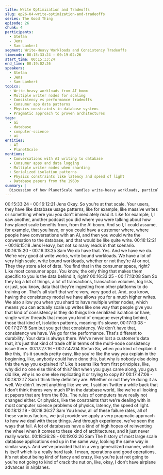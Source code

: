 ```yaml
---
title: Write Optimization and Tradeoffs
slug: ep26-04-write-optimization-and-tradeoffs
series: The Good Thing
episode: 26
chunk: 4
participants:
  - Stefan
  - Jens
  - Sam Lambert
segment: Write-Heavy Workloads and Consistency Tradeoffs
timecode: 00:15:33:24 – 00:19:02:26
start_time: 00:15:33:24
end_time: 00:19:02:26
speakers:
  - Stefan
  - Jens
  - Sam Lambert
topics:
  - Write-heavy workloads from AI boom
  - Multiple writer nodes for scaling
  - Consistency vs performance tradeoffs
  - Consumer app data patterns
  - Physics constraints in database systems
  - Pragmatic approach to proven architectures
tags:
  - ai
  - database
  - computer-science
  - ai
entities:
  - AI
  - PlanetScale
mentions:
  - Conversations with AI writing to database
  - Consumer apps and data logging
  - Multiple writer nodes when sharding
  - Serialized isolation patterns
  - Physics constraints like latency and speed of light
  - Database papers from the 1960s
summary: |
  Discussion of how PlanetScale handles write-heavy workloads, particularly from AI applications, and the consistency tradeoffs they make for performance. Sam explains their pragmatic approach rooted in fundamental computer science principles rather than attempting to reinvent database architecture.
---
```


00:15:33:24 - 00:16:12:21
Jens
Okay. So you're at that scale. Your users, they have like database usage patterns, like for
example, like massive writes or something where you you don't immediately read it. Like for
example, I, I saw another, another podcast you did where you were talking about how how
planet scale benefits from, from the AI boom. And so I, I could assume, for example, that you
have, or you could have a customer where, where people have conversations with an AI, and
then you would write the conversation to the database, and that would be like quite write.
00:16:12:21 - 00:16:15:18
Jens
Heavy, but not so many reads in that scenario.
00:16:15:20 - 00:16:33:25
Sam
We do have that. Yes. And we have we do. We're very good at write works, write bound
workloads. We have a lot of very high scale, write bound workloads, whether or not they're AI or
not. They they store a lot of data. You find that in the consumer space, right? Like most
consumer apps. You know, the only thing that makes them specific to you is the data behind it,
right?
00:16:33:25 - 00:17:13:08
Sam
So they log a lot of things, a lot of transactions, transaction volumes, log lists, or just, you know,
data that they're ingesting from other platforms to do training on. That's all stuff that we're very,
very good at. And, you know, having the consistency model we have allows you for a much
higher writes. We also allow you when you shard to have multiple writer nodes, which means
you can actually scale up writes like one way that people give you that kind of consistency is
they do things like serialized isolation or have, single writer threads that mean you kind of
enqueue everything behind, those that kind of, isolation patterns, meaning it's slower,
00:17:13:08 - 00:17:27:15
Sam
but you get that consistency. We don't have that, consistency we have. We go for the
performance. That's different to durability. Your data is always there. We've never lost a
customer's data that, it's just that kind of trade off in terms of the multi-node consistency issue
there.
00:17:27:16 - 00:17:47:04
Stefan
So, when you kind of explain it like this, it's it sounds pretty easy, like you're like the way you
explain in the beginning, like, anybody could have done this, but why is nobody else doing this
the way you explained it? Like it seems like from first principles, like, why did no one else think
of this? But when you guys came along, you guys did like, why is no one else replicating it or
trying to copy it?
00:17:47:06 - 00:18:12:17
Sam
I think they definitely are. Whether or not they're doing it as well. We didn't invent anything like
we we, I said on Twitter a while back that I don't think theres very much IP in the database
world, like we're all looking at papers that are from the 60s. The rules of computers have really
not changed either. Or physics, like the constraints that we're dealing with in most computer
science problems of physics, latency, the speed of light.
00:18:12:19 - 00:18:36:27
Sam
You know, all of these failure rates, all of these various factors, we just provide we apply a very
pragmatic approach to how we deal with these things. And through experience, we've seen the
ways that fail. A lot of databases have a kind of high hopes of reinventing the wheel when it
comes to these kind of architectures, and it just never really works.
00:18:36:28 - 00:19:02:26
Sam
The history of most large scale database applications end up in the same way, looking the same
way in similar ways. And we've provided that in a very generalized manner, which is itself which
is a really hard task. I mean, operations and good operations, it's not about being kind of fancy
and crazy, like you're just not going to you're not going to kind of crack the nut on, like, okay, I
don't have airplane advances in airplanes.